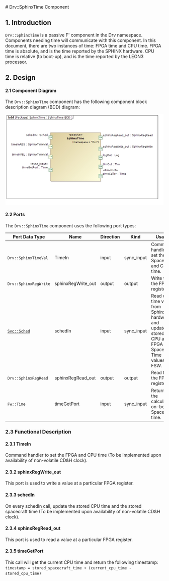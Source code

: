<title>Drv::SphinxTime Component SDD</title>
# Drv::SphinxTime Component

## 1. Introduction

`Drv::SphinxTime` is a passive F' component in the Drv namespace. Components needing time will communicate with this component. In this document, there are two instances of time: FPGA time and CPU time. FPGA time is absolute, and is the time reported by the SPHINX hardware. CPU time is relative (to boot-up), and is the time reported by the LEON3 processor.

## 2. Design

#### 2.1 Component Diagram

The `Drv::SphinxTime` component has the following component block description diagram (BDD) diagram:

![`Drv::SphinxTime` Diagram](img/SphinxTime_BDD.jpg "Drv::SphinxTime")

#### 2.2 Ports

The `Drv::SphinxTime` component uses the following port types:

Port Data Type | Name | Direction | Kind | Usage
-------------- | ---- | --------- | ---- | -----
`Drv::SphinxTimeVal` | TimeIn | input | sync_input | Command handler to set the Spacecraft and CPU time.
`Drv::SphinxRegWrite` | sphinxRegWrite_out | output | output | Write to the FPGA register.
[`Svc::Sched`](../../../Svc/Sched/docs/sdd.html) | schedIn | input | sync_input | Read out time value from Sphinx hardware and update stored CPU and FPGA Spacecraft Time values in FSW.
`Drv::SphinxRegRead` | sphinxRegRead_out | output | output | Read from the FPGA register.
`Fw::Time` | timeGetPort | input | sync_input | Returns the calculated on-board Spacecraft time.

### 2.3 Functional Description

#### 2.3.1 TimeIn
Command handler to set the FPGA and CPU time (To be implemented upon availability of non-volatile CD&H clock).

#### 2.3.2 sphinxRegWrite_out
This port is used to write a value at a particular FPGA register.

#### 2.3.3 schedIn
On every schedIn call, update the stored CPU time and the stored spacecraft time (To be implemented upon availability of non-volatile CD&H clock).

#### 2.3.4 sphinxRegRead_out
This port is used to read a value at a particular FPGA register.

#### 2.3.5 timeGetPort
This call will get the current CPU time and return the following timestamp: `timestamp = stored_spacecraft_time + (current_cpu_time - stored_cpu_time)`
